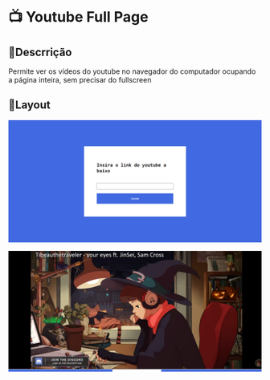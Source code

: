 # 📺 Youtube Full Page

## 📕Descrrição

Permite ver os vídeos do youtube no navegador do computador ocupando a página inteira, sem precisar do fullscreen

## 🎨Layout

![Tela Inicial](images\1.png)

![do Vídeo](images\2.png)


